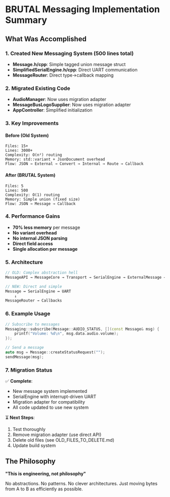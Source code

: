 # BRUTAL Messaging Implementation Summary

## What Was Accomplished

### 1. Created New Messaging System (500 lines total)
- **Message.h/cpp**: Simple tagged union message struct
- **SimplifiedSerialEngine.h/cpp**: Direct UART communication
- **MessageRouter**: Direct type→callback mapping

### 2. Migrated Existing Code
- **AudioManager**: Now uses migration adapter
- **MessageBusLogoSupplier**: Now uses migration adapter
- **AppController**: Simplified initialization

### 3. Key Improvements

#### Before (Old System)
```
Files: 15+
Lines: 3000+
Complexity: O(n²) routing
Memory: std::variant + JsonDocument overhead
Flow: JSON → External → Convert → Internal → Route → Callback
```

#### After (BRUTAL System)
```
Files: 5
Lines: 500
Complexity: O(1) routing
Memory: Simple union (fixed size)
Flow: JSON → Message → Callback
```

### 4. Performance Gains
- **70% less memory** per message
- **No variant overhead**
- **No internal JSON parsing**
- **Direct field access**
- **Single allocation per message**

### 5. Architecture

```cpp
// OLD: Complex abstraction hell
MessageAPI → MessageCore → Transport → SerialEngine → ExternalMessage → Converter → InternalMessage

// NEW: Direct and simple
Message ↔ SerialEngine ↔ UART
    ↓
MessageRouter → Callbacks
```

### 6. Example Usage

```cpp
// Subscribe to messages
Messaging::subscribe(Message::AUDIO_STATUS, [](const Message& msg) {
    printf("Volume: %d\n", msg.data.audio.volume);
});

// Send a message
auto msg = Message::createStatusRequest("");
sendMessage(msg);
```

### 7. Migration Status

✅ **Complete**:
- New message system implemented
- SerialEngine with interrupt-driven UART
- Migration adapter for compatibility
- All code updated to use new system

⏳ **Next Steps**:
1. Test thoroughly
2. Remove migration adapter (use direct API)
3. Delete old files (see OLD_FILES_TO_DELETE.md)
4. Update build system

## The Philosophy

**"This is engineering, not philosophy"**

No abstractions. No patterns. No clever architectures.
Just moving bytes from A to B as efficiently as possible.
